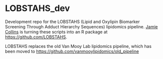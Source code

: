 # LOBSTAHS_dev

Development repo for the LOBSTAHS (Lipid and Oxylipin Biomarker Screening Through Adduct Hierarchy Sequences) lipidomics pipeline. [Jamie Collins](https://github.com/jamesrco) is turning these scripts into an R package at https://github.com/LOBSTAHS.

LOBSTAHS replaces the old Van Mooy Lab lipidomics pipeline, which has been moved to https://github.com/vanmooylipidomics/old_pipeline
